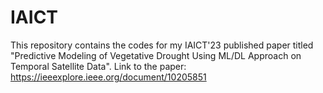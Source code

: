# IAICT
This repository contains the codes for my IAICT'23 published paper titled "Predictive Modeling of Vegetative Drought Using ML/DL Approach on Temporal Satellite Data".
Link to the paper: https://ieeexplore.ieee.org/document/10205851
